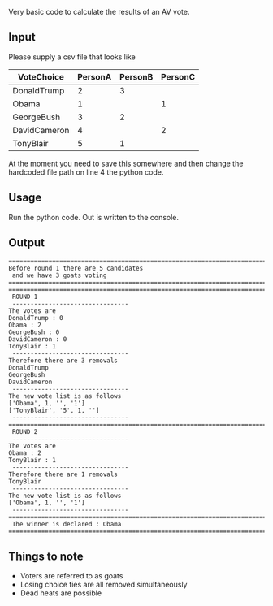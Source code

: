 Very basic code to calculate the results of an AV vote. 

## Input

Please supply a csv file that looks like 

|VoteChoice|PersonA|PersonB|PersonC|
| --- |--- |--- |--- |
|DonaldTrump|2|3||
|Obama|1||1|
|GeorgeBush|3|2||
|DavidCameron|4||2|
|TonyBlair|5|1||

At the moment you need to save this somewhere and then change the hardcoded file path on line 4 the python code.

## Usage

Run the python code. Out is written to the console.

## Output

```
============================================================================================
Before round 1 there are 5 candidates 
 and we have 3 goats voting
============================================================================================
============================================================================================
 ROUND 1
 --------------------------------
The votes are 
DonaldTrump : 0
Obama : 2
GeorgeBush : 0
DavidCameron : 0
TonyBlair : 1
 --------------------------------
Therefore there are 3 removals
DonaldTrump
GeorgeBush
DavidCameron
 --------------------------------
The new vote list is as follows
['Obama', 1, '', '1']
['TonyBlair', '5', 1, '']
 --------------------------------
============================================================================================
 ROUND 2
 --------------------------------
The votes are 
Obama : 2
TonyBlair : 1
 --------------------------------
Therefore there are 1 removals
TonyBlair
 --------------------------------
The new vote list is as follows
['Obama', 1, '', '1']
 --------------------------------
============================================================================================
 The winner is declared : Obama
============================================================================================
```

## Things to note

- Voters are referred to as goats
- Losing choice ties are all removed simultaneously
- Dead heats are possible
